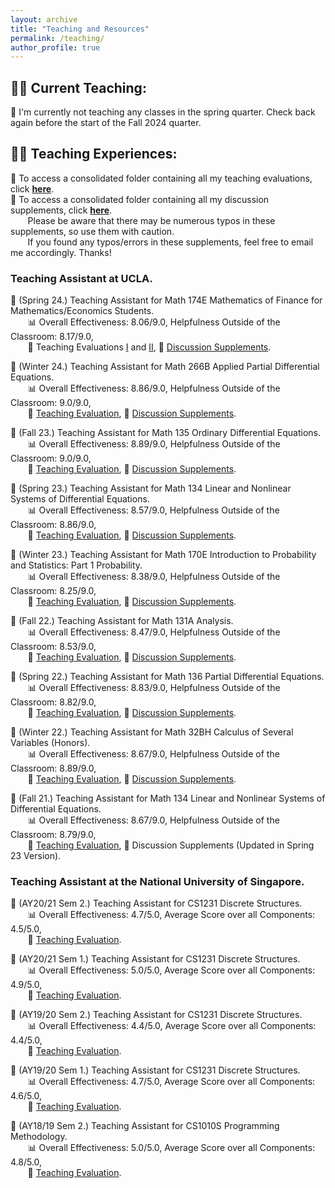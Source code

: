 ```yaml
---
layout: archive
title: "Teaching and Resources"
permalink: /teaching/
author_profile: true
---
```


## 👨‍🏫 **Current Teaching:**

📖 I'm currently not teaching any classes in the spring quarter. Check back again before the start of the Fall 2024 quarter.

## 🧑‍💻 **Teaching Experiences:** 

📄 To access a consolidated folder containing all my teaching evaluations, click [**here**](https://github.com/HK-Tan/hk-tan.github.io/tree/main/files/Teaching_Evaluations). <br>
📔 To access a consolidated folder containing all my discussion supplements, click [**here**](https://github.com/HK-Tan/hk-tan.github.io/tree/main/files/Discussion_Supplements). <br> 
&nbsp;&nbsp;&nbsp;&nbsp;&nbsp;&nbsp; Please be aware that there may be numerous typos in these supplements, so use them with caution. <br>
&nbsp;&nbsp;&nbsp;&nbsp;&nbsp;&nbsp; If you found any typos/errors in these supplements, feel free to email me accordingly. Thanks! 


### Teaching Assistant at UCLA.

📖 (Spring 24.) Teaching Assistant for Math 174E Mathematics of Finance for Mathematics/Economics Students. <br>
&nbsp;&nbsp;&nbsp;&nbsp;&nbsp;&nbsp; 📊 Overall Effectiveness: 8.06/9.0, Helpfulness Outside of the Classroom: 8.17/9.0,  <br>
&nbsp;&nbsp;&nbsp;&nbsp;&nbsp;&nbsp; 📄 Teaching Evaluations [I](https://github.com/HK-Tan/hk-tan.github.io/blob/main/files/Teaching_Evaluations/TAN_H._-_24S_MATH_174E_DIS_1A.pdf) and [II](https://github.com/HK-Tan/hk-tan.github.io/blob/main/files/Teaching_Evaluations/TAN_H._-_24S_MATH_174E_DIS_1B.pdf), 📔 [Discussion Supplements](https://github.com/HK-Tan/hk-tan.github.io/blob/main/files/Discussion_Supplements/Math_174E_Discussion_Supplements.pdf). <br>

📖 (Winter 24.) Teaching Assistant for Math 266B Applied Partial Differential Equations. <br>
&nbsp;&nbsp;&nbsp;&nbsp;&nbsp;&nbsp; 📊 Overall Effectiveness: 8.86/9.0, Helpfulness Outside of the Classroom: 9.0/9.0,  <br>
&nbsp;&nbsp;&nbsp;&nbsp;&nbsp;&nbsp; 📄 [Teaching Evaluation](https://github.com/HK-Tan/hk-tan.github.io/blob/main/files/Teaching_Evaluations/TAN_H._-_24W_MATH_266B_DIS_1A.pdf), 📔 [Discussion Supplements](https://github.com/HK-Tan/hk-tan.github.io/blob/main/files/Discussion_Supplements/Math_266B_Discussion_Supplements.pdf). <br>

📖 (Fall 23.) Teaching Assistant for Math 135 Ordinary Differential Equations. <br>
&nbsp;&nbsp;&nbsp;&nbsp;&nbsp;&nbsp; 📊 Overall Effectiveness: 8.89/9.0, Helpfulness Outside of the Classroom: 9.0/9.0,  <br>
&nbsp;&nbsp;&nbsp;&nbsp;&nbsp;&nbsp; 📄 [Teaching Evaluation](https://github.com/HK-Tan/hk-tan.github.io/blob/main/files/Teaching_Evaluations/TAN_H._-_23F_MATH_135_DIS_3A.pdf), 📔 [Discussion Supplements](https://github.com/HK-Tan/hk-tan.github.io/blob/main/files/Discussion_Supplements/Math_135_Discussion_Supplements.pdf). <br>

📖 (Spring 23.) Teaching Assistant for Math 134 Linear and Nonlinear Systems of Differential Equations. <br>
&nbsp;&nbsp;&nbsp;&nbsp;&nbsp;&nbsp; 📊 Overall Effectiveness: 8.57/9.0, Helpfulness Outside of the Classroom: 8.86/9.0, <br>
&nbsp;&nbsp;&nbsp;&nbsp;&nbsp;&nbsp; 📄 [Teaching Evaluation](https://github.com/HK-Tan/hk-tan.github.io/blob/main/files/Teaching_Evaluations/TAN_H._-_23S_MATH_134_DIS_1A.pdf), 📔 [Discussion Supplements](https://github.com/HK-Tan/hk-tan.github.io/blob/main/files/Discussion_Supplements/Math_134_Discussion_Supplements.pdf). <br>

📖 (Winter 23.) Teaching Assistant for Math 170E Introduction to Probability and Statistics: Part 1 Probability. <br>
&nbsp;&nbsp;&nbsp;&nbsp;&nbsp;&nbsp; 📊 Overall Effectiveness: 8.38/9.0, Helpfulness Outside of the Classroom: 8.25/9.0, <br>
&nbsp;&nbsp;&nbsp;&nbsp;&nbsp;&nbsp; 📄 [Teaching Evaluation](https://github.com/HK-Tan/hk-tan.github.io/blob/main/files/Teaching_Evaluations/TAN_H._-_23W_MATH_170E_DIS_2A.pdf), 📔 [Discussion Supplements](https://github.com/HK-Tan/hk-tan.github.io/blob/main/files/Discussion_Supplements/Math_170E_Discussion_Supplements.pdf). <br>

📖 (Fall 22.) Teaching Assistant for Math 131A Analysis. <br>
&nbsp;&nbsp;&nbsp;&nbsp;&nbsp;&nbsp; 📊 Overall Effectiveness: 8.47/9.0, Helpfulness Outside of the Classroom: 8.53/9.0, <br>
&nbsp;&nbsp;&nbsp;&nbsp;&nbsp;&nbsp; 📄 [Teaching Evaluation](https://github.com/HK-Tan/hk-tan.github.io/blob/main/files/Teaching_Evaluations/TAN_H._-_222_MATH_131A_DIS_3A.pdf), 📔 [Discussion Supplements](https://github.com/HK-Tan/hk-tan.github.io/blob/main/files/Discussion_Supplements/Math_131A_Discussion_Supplements.pdf). <br>

📖 (Spring 22.) Teaching Assistant for Math 136 Partial Differential Equations. <br>
&nbsp;&nbsp;&nbsp;&nbsp;&nbsp;&nbsp; 📊 Overall Effectiveness: 8.83/9.0, Helpfulness Outside of the Classroom: 8.82/9.0, <br>
&nbsp;&nbsp;&nbsp;&nbsp;&nbsp;&nbsp; 📄 [Teaching Evaluation](https://github.com/HK-Tan/hk-tan.github.io/blob/main/files/Teaching_Evaluations/TAN_H._-_22S_MATH_136_DIS_1A.pdf), 📔 [Discussion Supplements](https://github.com/HK-Tan/hk-tan.github.io/blob/main/files/Discussion_Supplements/Math_136_Discussion_Supplements.pdf). <br>

📖 (Winter 22.) Teaching Assistant for Math 32BH Calculus of Several Variables (Honors). <br>
&nbsp;&nbsp;&nbsp;&nbsp;&nbsp;&nbsp; 📊 Overall Effectiveness: 8.67/9.0, Helpfulness Outside of the Classroom: 8.89/9.0, <br>
&nbsp;&nbsp;&nbsp;&nbsp;&nbsp;&nbsp; 📄 [Teaching Evaluation](https://github.com/HK-Tan/hk-tan.github.io/blob/main/files/Teaching_Evaluations/TAN_H._-_22W_MATH_32BH_DIS_1A.pdf), 📔 [Discussion Supplements](https://github.com/HK-Tan/hk-tan.github.io/blob/main/files/Discussion_Supplements/Math_32BH_Discussion_Supplements.pdf). <br>

📖 (Fall 21.) Teaching Assistant for Math 134 Linear and Nonlinear Systems of Differential Equations. <br>
&nbsp;&nbsp;&nbsp;&nbsp;&nbsp;&nbsp; 📊 Overall Effectiveness: 8.67/9.0, Helpfulness Outside of the Classroom: 8.79/9.0, <br>
&nbsp;&nbsp;&nbsp;&nbsp;&nbsp;&nbsp; 📄 [Teaching Evaluation](https://github.com/HK-Tan/hk-tan.github.io/blob/main/files/Teaching_Evaluations/TAN_H._-_21F_MATH_134_DIS_1A.pdf), 📔 Discussion Supplements (Updated in Spring 23 Version).

### Teaching Assistant at the National University of Singapore.

📖 (AY20/21 Sem 2.) Teaching Assistant for CS1231 Discrete Structures. <br>
&nbsp;&nbsp;&nbsp;&nbsp;&nbsp;&nbsp; 📊 Overall Effectiveness: 4.7/5.0, Average Score over all Components: 4.5/5.0, <br>
&nbsp;&nbsp;&nbsp;&nbsp;&nbsp;&nbsp; 📄 [Teaching Evaluation](https://github.com/HK-Tan/hk-tan.github.io/blob/main/files/Teaching_Evaluations/1231_2021_S2.pdf). <br>

📖 (AY20/21 Sem 1.) Teaching Assistant for CS1231 Discrete Structures. <br>
&nbsp;&nbsp;&nbsp;&nbsp;&nbsp;&nbsp; 📊 Overall Effectiveness: 5.0/5.0, Average Score over all Components: 4.9/5.0, <br>
&nbsp;&nbsp;&nbsp;&nbsp;&nbsp;&nbsp; 📄 [Teaching Evaluation](https://github.com/HK-Tan/hk-tan.github.io/blob/main/files/Teaching_Evaluations/1231_2021_S1.pdf). <br>

📖 (AY19/20 Sem 2.) Teaching Assistant for CS1231 Discrete Structures. <br>
&nbsp;&nbsp;&nbsp;&nbsp;&nbsp;&nbsp; 📊 Overall Effectiveness: 4.4/5.0, Average Score over all Components: 4.4/5.0, <br>
&nbsp;&nbsp;&nbsp;&nbsp;&nbsp;&nbsp; 📄 [Teaching Evaluation](https://github.com/HK-Tan/hk-tan.github.io/blob/main/files/Teaching_Evaluations/1231_1920_S2.pdf). <br>

📖 (AY19/20 Sem 1.) Teaching Assistant for CS1231 Discrete Structures. <br>
&nbsp;&nbsp;&nbsp;&nbsp;&nbsp;&nbsp; 📊 Overall Effectiveness: 4.7/5.0, Average Score over all Components: 4.6/5.0, <br>
&nbsp;&nbsp;&nbsp;&nbsp;&nbsp;&nbsp; 📄 [Teaching Evaluation](https://github.com/HK-Tan/hk-tan.github.io/blob/main/files/Teaching_Evaluations/1231_1920_S1.pdf). <br>

📖 (AY18/19 Sem 2.) Teaching Assistant for CS1010S Programming Methodology. <br>
&nbsp;&nbsp;&nbsp;&nbsp;&nbsp;&nbsp; 📊 Overall Effectiveness: 5.0/5.0, Average Score over all Components: 4.8/5.0, <br>
&nbsp;&nbsp;&nbsp;&nbsp;&nbsp;&nbsp; 📄 [Teaching Evaluation](https://github.com/HK-Tan/hk-tan.github.io/blob/main/files/Teaching_Evaluations/1010S_1819_S2.pdf). <br>

